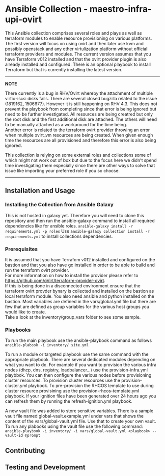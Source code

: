 # Ansible Collection - maestro-infra-upi-ovirt

This Ansible collection comprises several roles and plays as well as terraform modules to enable resource provisioning on various platforms. 
The first version will focus on using ovirt and then later use kvm and possibly openstack and any other virtulization platform without official terraform providers and modules. 
The current version assumes that you have Terraform v012 installed and that the ovirt provider plugin is also already installed and configured. 
There is an optional playbook to install Terraform but that is currently installing the latest version. 

---
**NOTE**

There currently is a bug in RHV/Ovirt whereby the attachment of multiple virtio-iscsi disks fails. 
There are several closed bugzilla related to the issue (1819162, 1506677). 
However it is still happening on RHV 4.3. 
This does not prevent the playbook from completing since that error is being ignored but need to be further investigated. All resources are being creatred but only the root disk and the first additional disk are attached. The others will need to be manually attached as a workaround for the time being.  
Another error is related to the terraform ovirt provider throwing an error when multiple ovirt_vm resources are being created. When given enough time the resources are all provisioned and therefore this error is also being ignored. 

This collection is relying on some external roles and collections some of which might not work out of box but due to the focus here we didn't spend time investigating them especially since there are other ways to solve that issue like importing your preferred role if you so choose. 
 
---

## Installation and Usage

### Installing the Collection from Ansible Galaxy
This is not hosted in galaxy yet. Therefore you will need to clone this repository and then 
run the ansible-galaxy command to install all required dependencies like for ansible roles. 
`ansible-galaxy install -r requirements.yml -p roles` 
Use `ansible-galaxy collection install -r requirements.yml` to install collections dependencies. 

### Prerequisites
It is assumed that you have Terrafom v012 installed and configured on the bastion and that you also have go installed in order to be able to build and run the terraform ovirt provider.  
For more information on how to install the provider please refer to https://github.com/oVirt/terraform-provider-ovirt.  
If this is being done in a disconnected environment ensure that the terraform ovirt provder bynary is collected and installed on the bastion as local terraform module. 
You also need ansible and python installed on the bastion. 
Most variables are defined in the vars/global.yml file but there are few that are defined as group variables for the various host groups you would like to create.  
Take a look at the inventory/group_vars folder to see some sample. 

### Playbooks
To run the main playbook use the ansible-playbook command as follows 
`ansible-plabook -i inventory/ site.yml`

To run a module or targeted playbook use the same command with the appropriate playbook. 
There are several dedicated modules depending on what you want to do. 
For example if you want to provision the various infra nodes (dhcp, dns, registry, loadbalancer...) use the provision-infra.yml playbbok. You can then configure the various nodes before provisioning cluster resources. 
To provision cluster resources use the provision-cluster.yml playbook. 
To pre-provision the RHCOS template to use during cluster resource provisining use the provision-rhcos-template.yml playbook. 
If your ignition files have been generated over 24 hours ago you can refresh them by running the refresh-ignition.yml playbook. 

A new vault file was added to store sensitive variables. There is a sample vault file named global-vault.example.yml under vars that shows the content of the vars/global-vault.yml file. Use that to create your own vault. 
To run any plabooks using the vault file use the following command: 
``` ansible-playbook -i inventory/ -i vars/global-vault.yml <playbook> --vault-id @prompt ```  

## Contributing


## Testing and Development


